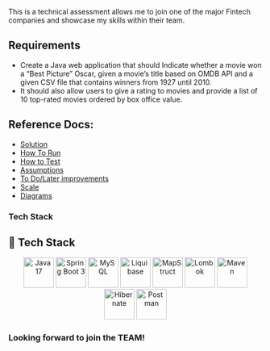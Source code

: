 This is a technical assessment allows me to join one of the major Fintech companies and showcase my skills within their
team.

## Requirements

- Create a Java web application that should Indicate whether a movie won a “Best Picture” Oscar, given a movie’s title
  based on OMDB API and a given CSV file that
  contains winners from 1927 until 2010.
- It should also allow users to give a rating to movies and provide a list of 10 top-rated movies ordered by
  box office value.

## Reference Docs:

- [Solution](solution.md)
- [How To Run](how_to_run.md)
- [How to Test](how_to_test.md)
- [Assumptions](assumptions.md)
- [To Do/Later improvements](to_do.md)
- [Scale](scale.md)
- [Diagrams](diagrams.md)

### Tech Stack

## 🚀 Tech Stack

<p align="center">
  <img src="https://cdn.jsdelivr.net/gh/devicons/devicon/icons/java/java-original.svg" width="60" alt="Java 17"/>
  <img src="https://cdn.jsdelivr.net/gh/devicons/devicon/icons/spring/spring-original.svg" width="60" alt="Spring Boot 3"/>
  <img src="https://cdn.jsdelivr.net/gh/devicons/devicon/icons/mysql/mysql-original.svg" width="60" alt="MySQL"/>
  <img src="https://avatars.githubusercontent.com/u/790012?s=200&v=4" width="60" alt="Liquibase"/>
  <img src="https://mapstruct.org/images/mapstruct.png" width="60" alt="MapStruct"/>
  <img src="https://cdn.jsdelivr.net/gh/devicons/devicon/icons/lombok/lombok-plain.svg" width="60" alt="Lombok"/>
  <img src="https://cdn.jsdelivr.net/gh/devicons/devicon/icons/maven/maven-original.svg" width="60" alt="Maven"/>
  <img src="https://cdn.jsdelivr.net/gh/devicons/devicon/icons/hibernate/hibernate-original.svg" width="60" alt="Hibernate"/>
  <img src="https://www.vectorlogo.zone/logos/getpostman/getpostman-icon.svg" width="60" alt="Postman"/>
</p>

### Looking forward to join the TEAM! 


